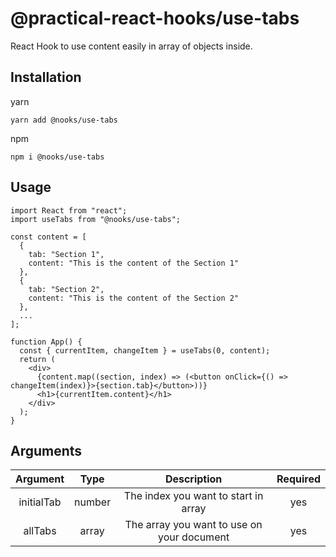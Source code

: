 # @practical-react-hooks/use-tabs

React Hook to use content easily in array of objects inside.

## Installation

yarn  
```
yarn add @nooks/use-tabs  
```
  
npm
```  
npm i @nooks/use-tabs
```

## Usage
  
```
import React from "react";
import useTabs from "@nooks/use-tabs";

const content = [
  {
    tab: "Section 1",
    content: "This is the content of the Section 1"
  },
  {
    tab: "Section 2",
    content: "This is the content of the Section 2"
  },
  ...
];

function App() {
  const { currentItem, changeItem } = useTabs(0, content);
  return (
    <div>
      {content.map((section, index) => (<button onClick={() => changeItem(index)}>{section.tab}</button>))}
      <h1>{currentItem.content}</h1>
    </div>
  );
}
```

## Arguments  
  
|Argument|Type|Description|Required|
|:---:|:---:|:---:|:---:|
|initialTab|number|The index you want to start in array|yes|
|allTabs|array|The array you want to use on your document|yes|